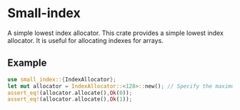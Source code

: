 # Small-index

A simple lowest index allocator.
This crate provides a simple lowest index allocator. It is useful for allocating indexes for arrays.

## Example
```rust
use small_index::{IndexAllocator};
let mut allocator = IndexAllocator::<128>::new(); // Specify the maximum index value as a generic parameter.
assert_eq!(allocator.allocate(),Ok(0));
assert_eq!(allocator.allocate(),Ok(1));
```

 